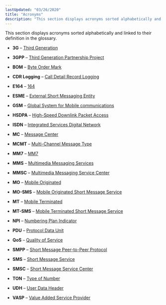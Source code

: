 ```yaml
---
lastUpdated: "03/26/2020"
title: "Acronyms"
description: "This section displays acronyms sorted alphabetically and linked to their definition in the glossary 3 G Third Generation 3 GPP Third Generation Partnership Project BOM Byte Order Mark CDR Logging Call Detail Record Logging E 164 E 164 ESME External Short Messaging Entity GSM Global System for Mobile communications HSDPA..."
---
```


This section displays acronyms sorted alphabetically and linked to their definition in the glossary.

*   **3G** – [Third Generation](/momentum/mobile/mobile-reference/mobile-reference-glossary#gloss-3g)

*   **3GPP** – [Third Generation Partnership Project](/momentum/mobile/mobile-reference/mobile-reference-glossary#gloss-3gpp)

*   **BOM** – [Byte Order Mark](/momentum/mobile/mobile-reference/mobile-reference-glossary#gloss-bom)

*   **CDR Logging**         – [Call Detail Record Logging](/momentum/mobile/mobile-reference/mobile-reference-glossary#gloss-cdr)

*   **E164** – [164](/momentum/mobile/mobile-reference/mobile-reference-glossary#gloss-e164)

*   **ESME** – [External Short Messaging Entity](/momentum/mobile/mobile-reference/mobile-reference-glossary#gloss-esme)

*   **GSM** – [Global System for Mobile communications](/momentum/mobile/mobile-reference/mobile-reference-glossary#gloss-gsm)

*   **HSDPA** – [High-Speed Downlink Packet Access](/momentum/mobile/mobile-reference/mobile-reference-glossary#gloss-hsdpa)

*   **ISDN** – [Integrated Services Digital Network](/momentum/mobile/mobile-reference/mobile-reference-glossary#gloss-isdn)

*   **MC** – [Message Center](/momentum/mobile/mobile-reference/mobile-reference-glossary#gloss-mc)

*   **MCMT** – [Multi-Channel Message Type](/momentum/mobile/mobile-reference/mobile-reference-glossary#gloss-mcmt)

*   **MM7** – [MM7](/momentum/mobile/mobile-reference/mobile-reference-glossary#gloss-mm7)

*   **MMS** – [Multimedia Messaging Services](/momentum/mobile/mobile-reference/mobile-reference-glossary#gloss-mms)

*   **MMSC** – [Multimedia Messaging Service Center](/momentum/mobile/mobile-reference/mobile-reference-glossary#gloss-mmsc)

*   **MO** – [Mobile Originated](/momentum/mobile/mobile-reference/mobile-reference-glossary#gloss-mo)

*   **MO-SMS** – [Mobile Originated Short Message Service](/momentum/mobile/mobile-reference/mobile-reference-glossary#gloss-mosms)

*   **MT** – [Mobile Terminated](/momentum/mobile/mobile-reference/mobile-reference-glossary#gloss-mt)

*   **MT-SMS** – [Mobile Terminated Short Message Service](/momentum/mobile/mobile-reference/mobile-reference-glossary#gloss-mtsms)

*   **NPI** – [Numbering Plan Indicator](/momentum/mobile/mobile-reference/mobile-reference-glossary#gloss-npi)

*   **PDU** – [Protocol Data Unit](/momentum/mobile/mobile-reference/mobile-reference-glossary#gloss-pdu)

*   **QoS** – [Quality of Service](/momentum/mobile/mobile-reference/mobile-reference-glossary#gloss-qos)

*   **SMPP** – [Short Message Peer-to-Peer Protocol](/momentum/mobile/mobile-reference/mobile-reference-glossary#gloss-smpp)

*   **SMS** – [Short Message Service](/momentum/mobile/mobile-reference/mobile-reference-glossary#gloss-sms)

*   **SMSC** – [Short Message Service Center](/momentum/mobile/mobile-reference/mobile-reference-glossary#gloss-smsc)

*   **TON** – [Type of Number](/momentum/mobile/mobile-reference/mobile-reference-glossary#gloss-ton)

*   **UDH** – [User Data Header](/momentum/mobile/mobile-reference/mobile-reference-glossary#gloss-udh)

*   **VASP** – [Value Added Service Provider](/momentum/mobile/mobile-reference/mobile-reference-glossary#gloss-vasp)